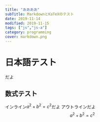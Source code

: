 ```yaml
---
title: "ああああ"
subTitle: MarkdownとKaTeXのテスト
date: 2019-11-14
modified: 2019-11-15
tags: ["js","js-a"]
category: programming
cover: markdown.png
---
```


# 日本語テスト
だよ
## 数式テスト
インライン$a^2 + b^2 = c^2$だよ
アウトラインだよ
$$
a^2 + b^2 = c^2
$$